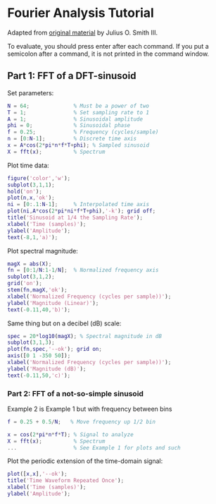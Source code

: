 # Fourier Analysis Tutorial
Adapted from [original material](https://ccrma.stanford.edu/~jos/mdft/FFT_Simple_Sinusoid.html) by Julius O. Smith III.

To evaluate, you should press enter after each command.
If you put a semicolon after a command, it is not printed in the command window.

## Part 1: FFT of a DFT-sinusoid

Set parameters:
```matlab
N = 64;              % Must be a power of two
T = 1;               % Set sampling rate to 1
A = 1;               % Sinusoidal amplitude
phi = 0;             % Sinusoidal phase
f = 0.25;            % Frequency (cycles/sample)
n = [0:N-1];         % Discrete time axis
x = A*cos(2*pi*n*f*T+phi); % Sampled sinusoid
X = fft(x);          % Spectrum
```

Plot time data:
```matlab
figure('color','w');
subplot(3,1,1);
hold('on');
plot(n,x,'ok');
ni = [0:.1:N-1];     % Interpolated time axis
plot(ni,A*cos(2*pi*ni*f*T+phi),'-k'); grid off;
title('Sinusoid at 1/4 the Sampling Rate');
xlabel('Time (samples)');
ylabel('Amplitude');
text(-8,1,'a)');
```

Plot spectral magnitude:
```matlab
magX = abs(X);
fn = [0:1/N:1-1/N];  % Normalized frequency axis
subplot(3,1,2);
grid('on');
stem(fn,magX,'ok');
xlabel('Normalized Frequency (cycles per sample))');
ylabel('Magnitude (Linear)');
text(-0.11,40,'b)');
```

Same thing but on a decibel (dB) scale:
```matlab
spec = 20*log10(magX); % Spectral magnitude in dB
subplot(3,1,3);
plot(fn,spec,'--ok'); grid on;
axis([0 1 -350 50]);
xlabel('Normalized Frequency (cycles per sample))');
ylabel('Magnitude (dB)');
text(-0.11,50,'c)');
```

### Part 2: FFT of a not-so-simple sinusoid

Example 2 is Example 1 but with frequency between bins

```matlab
f = 0.25 + 0.5/N;   % Move frequency up 1/2 bin

x = cos(2*pi*n*f*T); % Signal to analyze
X = fft(x);          % Spectrum
...                  % See Example 1 for plots and such
```

Plot the periodic extension of the time-domain signal:
```matlab
plot([x,x],'--ok');
title('Time Waveform Repeated Once');
xlabel('Time (samples)');
ylabel('Amplitude');
```
